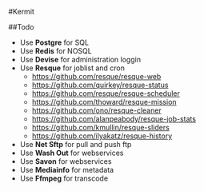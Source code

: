 #Kermit

##Todo
- Use **Postgre** for SQL
- Use **Redis** for NOSQL
- Use **Devise** for administration loggin
- Use **Resque** for joblist and cron
  - https://github.com/resque/resque-web
  - https://github.com/quirkey/resque-status
  - https://github.com/resque/resque-scheduler
  - https://github.com/thoward/resque-mission
  - https://github.com/ono/resque-cleaner
  - https://github.com/alanpeabody/resque-job-stats
  - https://github.com/kmullin/resque-sliders
  - https://github.com/ilyakatz/resque-history
- Use **Net Sftp** for pull and push ftp
- Use **Wash Out** for webservices
- Use **Savon** for webservices
- Use **Mediainfo** for metadata
- Use **Ffmpeg** for transcode
